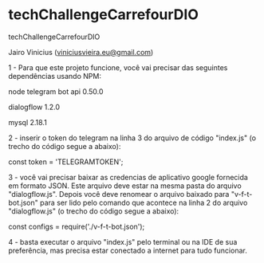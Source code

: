 # techChallengeCarrefourDIO
techChallengeCarrefourDIO

Jairo Vinicius (viniciusvieira.eu@gmail.com)

1 - Para que este projeto funcione, você vai precisar das seguintes dependências usando NPM:

node telegram bot api 0.50.0

dialogflow 1.2.0

mysql 2.18.1

2 - inserir o token do telegram na linha 3 do arquivo de código "index.js" (o trecho do código segue a abaixo):

const token = 'TELEGRAMTOKEN';

3 - você vai precisar baixar as credencias de aplicativo google fornecida em formato JSON. Este arquivo deve estar na mesma pasta do arquivo "dialogflow.js". Depois você deve renomear o arquivo baixado para "v-f-t-bot.json" para ser lido pelo comando que acontece na linha 2 do arquivo "dialogflow.js" (o trecho do código segue a abaixo):

const configs = require('./v-f-t-bot.json');

4 - basta executar o arquivo "index.js" pelo terminal ou na IDE de sua preferência, mas precisa estar conectado a internet para tudo funcionar.
